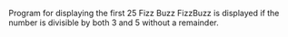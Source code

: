 Program for displaying the first 25 Fizz Buzz
FizzBuzz is displayed if the number is divisible by both 3 and 5 without a remainder.